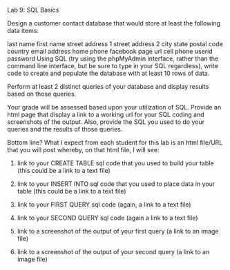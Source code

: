 Lab 9: SQL Basics

Design a customer contact database that would store at least the following data items:

last name
first name
street address 1
street address 2
city
state
postal code
country
email address
home phone
facebook page url
cell phone
userid
password
Using SQL (try using the phpMyAdmin interface, rather than the command line interface, but be sure to type in your SQL regardless), write code to create and populate the database with at least 10 rows of data.

Perform at least 2 distinct queries of your database and display results based on those queries.

Your grade will be assessed based upon your utilization of SQL. Provide an html page that display a link to a working url for your SQL coding and screenshots of the output.  Also, provide the SQL you used to do your queries and the results of those queries.

Bottom line?  What I expect from each student for this lab is an html file/URL that you will post whereby, on that html file, I will see:

1. link to your CREATE TABLE sql code that you used to build your table (this could be a link to a text file)

2. link to your INSERT INTO sql code that you used to place data in your table (this could be a link to a text file)

3. link to your FIRST QUERY sql code (again, a link to a text file)

4. link to your SECOND QUERY sql code (again a link to a text file)

5. link to a screenshot of the output of your first query (a link to an image file)

6. link to a screenshot of the output of your second query (a link to an image file)
